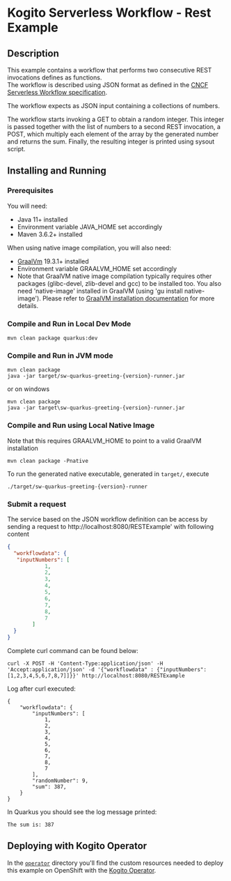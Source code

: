 # Kogito Serverless Workflow - Rest Example

## Description

This example contains a workflow that performs two consecutive REST invocations defines as functions.  
The workflow is described using JSON format as defined in the 
[CNCF Serverless Workflow specification](https://github.com/cncf/wg-serverless/tree/master/workflow/spec).

The workflow expects as JSON input containing a collections of numbers.

The workflow starts invoking a GET to obtain a random integer. 
This integer is passed together with the list of numbers to  a second REST invocation, a POST, which multiply each element of the array by the generated number
and returns the sum. 
Finally, the resulting integer is printed using sysout script. 

## Installing and Running

### Prerequisites
 
You will need:
  - Java 11+ installed
  - Environment variable JAVA_HOME set accordingly
  - Maven 3.6.2+ installed

When using native image compilation, you will also need: 
  - [GraalVm](https://www.graalvm.org/downloads/) 19.3.1+ installed
  - Environment variable GRAALVM_HOME set accordingly
  - Note that GraalVM native image compilation typically requires other packages (glibc-devel, zlib-devel and gcc) to be installed too.  You also need 'native-image' installed in GraalVM (using 'gu install native-image'). Please refer to [GraalVM installation documentation](https://www.graalvm.org/docs/reference-manual/aot-compilation/#prerequisites) for more details.

### Compile and Run in Local Dev Mode

```text
mvn clean package quarkus:dev    
```

### Compile and Run in JVM mode

```text
mvn clean package 
java -jar target/sw-quarkus-greeting-{version}-runner.jar    
```

or on windows

```text
mvn clean package
java -jar target\sw-quarkus-greeting-{version}-runner.jar
```

### Compile and Run using Local Native Image
Note that this requires GRAALVM_HOME to point to a valid GraalVM installation

```text
mvn clean package -Pnative
```
  
To run the generated native executable, generated in `target/`, execute

```text
./target/sw-quarkus-greeting-{version}-runner
```

### Submit a request

The service based on the JSON workflow definition can be access by sending a request to http://localhost:8080/RESTExample'
with following content 

```json
{
  "workflowdata": {
   "inputNumbers": [
            1,
            2,
            3,
            4,
            5,
            6,
            7,
            8,
            7
        ]
  }
}
```

Complete curl command can be found below:

```text
curl -X POST -H 'Content-Type:application/json' -H 'Accept:application/json' -d '{"workflowdata" : {"inputNumbers": [1,2,3,4,5,6,7,8,7]]}}' http://localhost:8080/RESTExample
```

Log after curl executed:

```text
{
    "workflowdata": {
        "inputNumbers": [
            1,
            2,
            3,
            4,
            5,
            6,
            7,
            8,
            7
        ],
        "randomNumber": 9,
        "sum": 387,
    }
}

```

In Quarkus you should see the log message printed:

```text
The sum is: 387
```
## Deploying with Kogito Operator

In the [`operator`](operator) directory you'll find the custom resources needed to deploy this example on OpenShift with the [Kogito Operator](https://docs.jboss.org/kogito/release/latest/html_single/#chap_kogito-deploying-on-openshift).

